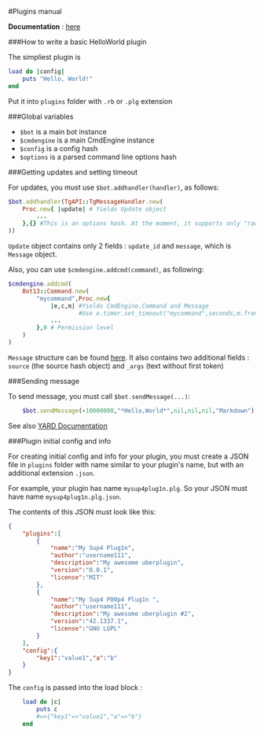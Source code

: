 #Plugins manual

**Documentation** : [here](doc/index.html)

###How to write a basic HelloWorld plugin

The simpliest plugin is
```ruby
load do |config|
	puts "Hello, World!"
end
```

Put it into `plugins` folder with `.rb` or `.plg` extension

###Global variables

- `$bot` is a main bot instance
- `$cmdengine` is a main CmdEngine instance
- `$config` is a config hash
- `$options` is a parsed command line options hash

###Getting updates and setting timeout

For updates, you must use `$bot.addhandler(handler)`, as follows:
```ruby
$bot.addhandler(TgAPI::TgMessageHandler.new(
	Proc.new{ |update| # Yields Update object
		...
	},{} #This is an options hash. At the moment, it supports only "raw" boolean, that tells bot to yield Hash object instead of Update
))
```
`Update` object contains only 2 fields : `update_id` and `message`, which is `Message` object.



Also, you can use `$cmdengine.addcmd(command)`, as following:
```ruby
$cmdengine.addcmd(
	Bot13::Command.new(
		"mycommand",Proc.new{
			|e,c,m| #Yields CmdEngine,Command and Message
					#Use e.timer.set_timeout("mycommand",seconds,m.from.id.to_s) to set timeout
			...
		},0 # Permission level
	)
)
```

`Message` structure can be found [here](https://core.telegram.org/bots/api#message). It also contains two additional fields : `source` (the source hash object) and `_args` (text without first token)


###Sending message

To send message, you must call `$bot.sendMessage(...)`:
```ruby
	$bot.sendMessage(-10000000,"*Hello,World*",nil,nil,nil,"Markdown")
```
See also [YARD Documentation](doc/TgAPI/TgBot.html#sendMessage-instance_method)

###Plugin initial config and info

For creating initial config and info for your plugin, you must create a JSON file in `plugins` folder with name similar to your plugin's name, but with an additional extension `.json`.

For example, your plugin has name `mysup4plug1n.plg`. So your JSON must have name `mysup4plug1n.plg.json`.

The contents of this JSON must look like this:
```json
{
	"plugins":[
		{
			"name":"My Sup4 Plug1n",
			"author":"username111",
			"description":"My awesome uberplugin",
			"version":"0.0.1",
			"license":"MIT"
		},
		{
			"name":"My Sup4 P00p4 Plug1n ",
			"author":"username111",
			"description":"My awesome uberplugin #2",
			"version":"42.1337.1",
			"license":"GNU LGPL"
		}
	],
	"config":{
		"key1":"value1","a":"b"
	}
}
```

The `config` is passed into the load block :
```ruby
	load do |c|
		puts c
		#=>{"key1"=>"value1","a"=>"b"}
	end
```
